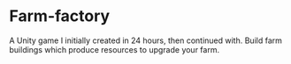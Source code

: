 # Farm-factory
 A Unity game I initially created in 24 hours, then continued with. Build farm buildings which produce resources to upgrade your farm.
